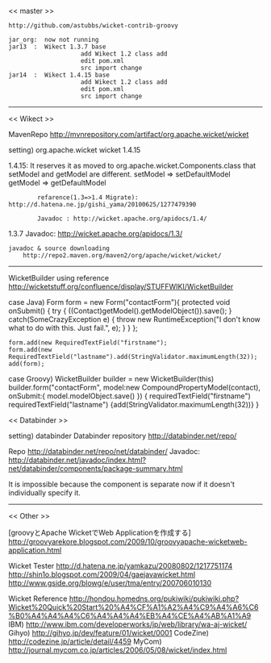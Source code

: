 << master >>

	http://github.com/astubbs/wicket-contrib-groovy

	jar_org:  now not running
	jar13  :  Wikect 1.3.7 base
						add Wikect 1.2 class add
						edit pom.xml
						src import change
	jar14  :  Wikect 1.4.15 base
						add Wikect 1.2 class add
						edit pom.xml
						src import change

-------------------------------------------------------------------
<< Wikect >>

MavenRepo
	http://mvnrepository.com/artifact/org.apache.wicket/wicket

setting)
	<dependency>
    <groupId>org.apache.wicket</groupId>
    <artifactId>wicket</artifactId>
    <version>1.4.15</version>
	</dependency>


 1.4.15:  It reserves it as moved to org.apache.wicket.Components.class that setModel and getModel are different.
			setModel => setDefaultModel
			getModel => getDefaultModel

			refarence(1.3=>1.4 Migrate): http://d.hatena.ne.jp/gishi_yama/20100625/1277479390

			Javadoc : http://wicket.apache.org/apidocs/1.4/

 1.3.7 Javadoc: http://wicket.apache.org/apidocs/1.3/

	javadoc & source downloading 
		http://repo2.maven.org/maven2/org/apache/wicket/wicket/


----------------------------------------------------------------------------------------------

WicketBuilder using reference 
 http://wicketstuff.org/confluence/display/STUFFWIKI/WicketBuilder

case Java)
	Form form = new Form("contactForm"){
	    protected void onSubmit()
	    {
	        try {
	            ((Contact)getModel().getModelObject()).save();
	        }
	        catch(SomeCrazyException e) {
	            throw new RuntimeException("I don't know what to do with this.  Just fail.", e);
	        }
	    }
	};

	form.add(new RequiredTextField("firstname");
	form.add(new RequiredTextField("lastname").add(StringValidator.maximumLength(32));
	add(form);


case Groovy)
	WicketBuilder builder = new WicketBuilder(this)
	builder.form("contactForm", model:new CompoundPropertyModel(contact),
	    onSubmit:{ model.modelObject.save() })
	{
	    requiredTextField("firstname")
	    requiredTextField("lastname")
	    {add(StringValidator.maximumLength(32))}
	}


<< Databinder >>

setting)
 <repositories>
  <repository>
    <id>databinder</id>
    <name>Databinder repository</name>
    <url>http://databinder.net/repo/</url>
  </repository>
 </repositories>

 Repo     http://databinder.net/repo/net/databinder/
 Javadoc: http://databinder.net/javadoc/index.html?net/databinder/components/package-summary.html


 It is impossible because the component is separate now if it doesn't individually specify it. 

-------------------------------------------------------------------------------------------
<< Other >>

[groovyとApache WicketでWeb Applicationを作成する]
	http://groovyarekore.blogspot.com/2009/10/groovyapache-wicketweb-application.html

Wicket Tester
	http://d.hatena.ne.jp/yamkazu/20080802/1217751174
	http://shin1o.blogspot.com/2009/04/gaejavawicket.html
	http://www.gside.org/blowg/e/user/tma/entry/200706010130


Wicket Reference
	http://hondou.homedns.org/pukiwiki/pukiwiki.php?Wicket%20Quick%20Start%20%A4%CF%A1%A2%A4%C9%A4%A6%C6%B0%A4%A4%A4%C6%A4%A4%A4%EB%A4%CE%A4%AB%A1%A9
	IBM)
		http://www.ibm.com/developerworks/jp/web/library/wa-aj-wicket/
	Gihyo)
		http://gihyo.jp/dev/feature/01/wicket/0001
	CodeZine)
		http://codezine.jp/article/detail/4459
	MyCom)
		http://journal.mycom.co.jp/articles/2006/05/08/wicket/index.html


